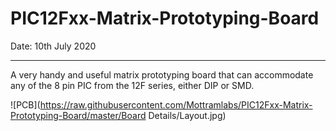 # PIC12Fxx-Matrix-Prototyping-Board
Date: 10th July 2020

---

A very handy and useful matrix prototyping board that can accommodate any of the 8 pin PIC from the 12F series, either DIP or SMD.

![PCB](https://raw.githubusercontent.com/Mottramlabs/PIC12Fxx-Matrix-Prototyping-Board/master/Board Details/Layout.jpg)



